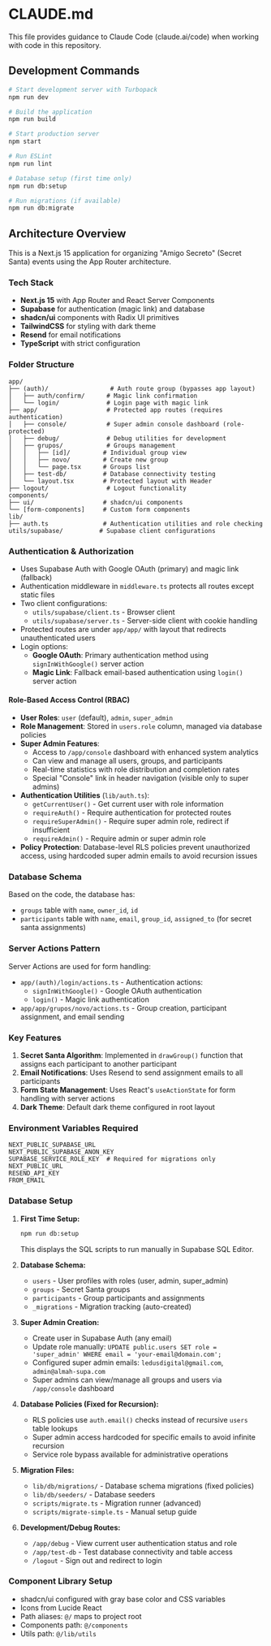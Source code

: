 # CLAUDE.md

This file provides guidance to Claude Code (claude.ai/code) when working with code in this repository.

## Development Commands

```bash
# Start development server with Turbopack
npm run dev

# Build the application
npm run build

# Start production server
npm start

# Run ESLint
npm run lint

# Database setup (first time only)
npm run db:setup

# Run migrations (if available)
npm run db:migrate
```

## Architecture Overview

This is a Next.js 15 application for organizing "Amigo Secreto" (Secret Santa) events using the App Router architecture.

### Tech Stack
- **Next.js 15** with App Router and React Server Components
- **Supabase** for authentication (magic link) and database
- **shadcn/ui** components with Radix UI primitives
- **TailwindCSS** for styling with dark theme
- **Resend** for email notifications
- **TypeScript** with strict configuration

### Folder Structure

```
app/
├── (auth)/                 # Auth route group (bypasses app layout)
│   ├── auth/confirm/      # Magic link confirmation
│   └── login/             # Login page with magic link
├── app/                   # Protected app routes (requires authentication)
│   ├── console/           # Super admin console dashboard (role-protected)
│   ├── debug/             # Debug utilities for development
│   ├── grupos/            # Groups management
│   │   ├── [id]/         # Individual group view
│   │   ├── novo/         # Create new group
│   │   └── page.tsx      # Groups list
│   ├── test-db/          # Database connectivity testing
│   └── layout.tsx        # Protected layout with Header
├── logout/                # Logout functionality
components/
├── ui/                   # shadcn/ui components
└── [form-components]     # Custom form components
lib/
├── auth.ts               # Authentication utilities and role checking
utils/supabase/          # Supabase client configurations
```

### Authentication & Authorization

- Uses Supabase Auth with Google OAuth (primary) and magic link (fallback)
- Authentication middleware in `middleware.ts` protects all routes except static files
- Two client configurations:
  - `utils/supabase/client.ts` - Browser client
  - `utils/supabase/server.ts` - Server-side client with cookie handling
- Protected routes are under `app/app/` with layout that redirects unauthenticated users
- Login options:
  - **Google OAuth**: Primary authentication method using `signInWithGoogle()` server action
  - **Magic Link**: Fallback email-based authentication using `login()` server action

#### Role-Based Access Control (RBAC)

- **User Roles**: `user` (default), `admin`, `super_admin`
- **Role Management**: Stored in `users.role` column, managed via database policies
- **Super Admin Features**:
  - Access to `/app/console` dashboard with enhanced system analytics
  - Can view and manage all users, groups, and participants
  - Real-time statistics with role distribution and completion rates
  - Special "Console" link in header navigation (visible only to super admins)
- **Authentication Utilities** (`lib/auth.ts`):
  - `getCurrentUser()` - Get current user with role information
  - `requireAuth()` - Require authentication for protected routes
  - `requireSuperAdmin()` - Require super admin role, redirect if insufficient
  - `requireAdmin()` - Require admin or super admin role
- **Policy Protection**: Database-level RLS policies prevent unauthorized access, using hardcoded super admin emails to avoid recursion issues

### Database Schema

Based on the code, the database has:
- `groups` table with `name`, `owner_id`, `id`
- `participants` table with `name`, `email`, `group_id`, `assigned_to` (for secret santa assignments)

### Server Actions Pattern

Server Actions are used for form handling:
- `app/(auth)/login/actions.ts` - Authentication actions:
  - `signInWithGoogle()` - Google OAuth authentication
  - `login()` - Magic link authentication
- `app/app/grupos/novo/actions.ts` - Group creation, participant assignment, and email sending

### Key Features

1. **Secret Santa Algorithm**: Implemented in `drawGroup()` function that assigns each participant to another participant
2. **Email Notifications**: Uses Resend to send assignment emails to all participants
3. **Form State Management**: Uses React's `useActionState` for form handling with server actions
4. **Dark Theme**: Default dark theme configured in root layout

### Environment Variables Required

```
NEXT_PUBLIC_SUPABASE_URL
NEXT_PUBLIC_SUPABASE_ANON_KEY
SUPABASE_SERVICE_ROLE_KEY  # Required for migrations only
NEXT_PUBLIC_URL
RESEND_API_KEY
FROM_EMAIL
```

### Database Setup

1. **First Time Setup:**
   ```bash
   npm run db:setup
   ```
   This displays the SQL scripts to run manually in Supabase SQL Editor.

2. **Database Schema:**
   - `users` - User profiles with roles (user, admin, super_admin)
   - `groups` - Secret Santa groups
   - `participants` - Group participants and assignments
   - `_migrations` - Migration tracking (auto-created)

3. **Super Admin Creation:**
   - Create user in Supabase Auth (any email)
   - Update role manually: `UPDATE public.users SET role = 'super_admin' WHERE email = 'your-email@domain.com';`
   - Configured super admin emails: `ledusdigital@gmail.com`, `admin@almah-supa.com`
   - Super admins can view/manage all groups and users via `/app/console` dashboard

4. **Database Policies (Fixed for Recursion):**
   - RLS policies use `auth.email()` checks instead of recursive `users` table lookups
   - Super admin access hardcoded for specific emails to avoid infinite recursion
   - Service role bypass available for administrative operations

5. **Migration Files:**
   - `lib/db/migrations/` - Database schema migrations (fixed policies)
   - `lib/db/seeders/` - Database seeders
   - `scripts/migrate.ts` - Migration runner (advanced)
   - `scripts/migrate-simple.ts` - Manual setup guide

6. **Development/Debug Routes:**
   - `/app/debug` - View current user authentication status and role
   - `/app/test-db` - Test database connectivity and table access
   - `/logout` - Sign out and redirect to login

### Component Library Setup

- shadcn/ui configured with gray base color and CSS variables
- Icons from Lucide React
- Path aliases: `@/` maps to project root
- Components path: `@/components`
- Utils path: `@/lib/utils`